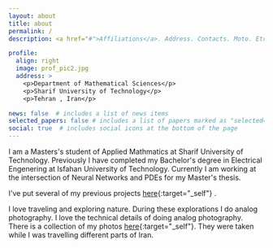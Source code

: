 ```yaml
---
layout: about
title: about
permalink: /
description: <a href="#">Affiliations</a>. Address. Contacts. Moto. Etc.

profile:
  align: right
  image: prof_pic2.jpg
  address: >
    <p>Department of Mathematical Sciences</p>
    <p>Sharif University of Technology</p>
    <p>Tehran , Iran</p>

news: false  # includes a list of news items
selected_papers: false # includes a list of papers marked as "selected={true}"
social: true  # includes social icons at the bottom of the page
---
```


I am a Masters's student of Applied Mathmatics at Sharif University of Technology. Previously I have completed my Bachelor's degree in Electrical Engenering at Isfahan University of Technology.
Currently I am working at the intersection of Neural Networks and PDEs for my Master's thesis. 

I've put several of my previous projects [here](https://pooyasf.github.io/projects/){:target="\_self"} . 

I love traveling and exploring nature. During these explorations I do analog photography. I love the technical details of doing analog photography. There is a collection of my photos [here](https://pooyasf.github.io/photos/){:target="\_self"}. They were taken while I was travelling different parts of Iran.

